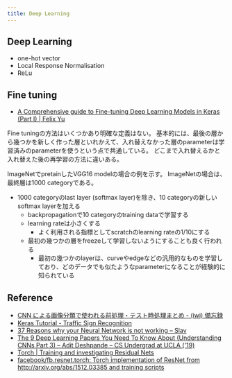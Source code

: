 ```yaml
---
title: Deep Learning
---
```


## Deep Learning

* one-hot vector
* Local Response Normalisation
* ReLu


## Fine tuning
* [A Comprehensive guide to Fine-tuning Deep Learning Models in Keras (Part I) | Felix Yu](https://flyyufelix.github.io/2016/10/03/fine-tuning-in-keras-part1.html)

Fine tuningの方法はいくつかあり明確な定義はない。
基本的には、最後の層から幾つかを新しく作った層といれかえて、入れ替えなかった層のparameterは学習済みのparameterを使うという点で共通している。
どこまで入れ替えるかと入れ替えた後の再学習の方法に違いある。

ImageNetでpretainしたVGG16 modelの場合の例を示す。
ImageNetの場合は、最終層は1000 categoryである。

* 1000 categoryのlast layer (softmax layer)を除き、10 categoryの新しいsoftmax layerを加える
    * backpropagationで10 categoryのtraining dataで学習する
    * learning rateは小さくする
        * よく利用される指標としてscratchのlearning rateの1/10にする
    * 最初の幾つかの層をfreezeして学習しないようにすることも良く行われる
        * 最初の幾つかのlayerは、curveやedgeなどの汎用的なものを学習しており、どのデータでも似たようなparameterになることが経験的に知られている


## Reference
* [CNN による画像分類で使われる前処理・テスト時処理まとめ - (iwi) 備忘録](http://iwiwi.hatenadiary.jp/entry/2016/12/31/162059)
* [Keras Tutorial - Traffic Sign Recognition](https://chsasank.github.io/keras-tutorial.html)
* [37 Reasons why your Neural Network is not working – Slav](https://blog.slavv.com/37-reasons-why-your-neural-network-is-not-working-4020854bd607)
* [The 9 Deep Learning Papers You Need To Know About (Understanding CNNs Part 3) – Adit Deshpande – CS Undergrad at UCLA ('19)](https://adeshpande3.github.io/adeshpande3.github.io/The-9-Deep-Learning-Papers-You-Need-To-Know-About.html)
* [Torch | Training and investigating Residual Nets](http://torch.ch/blog/2016/02/04/resnets.html)
* [facebook/fb.resnet.torch: Torch implementation of ResNet from http://arxiv.org/abs/1512.03385 and training scripts](https://github.com/facebook/fb.resnet.torch)

